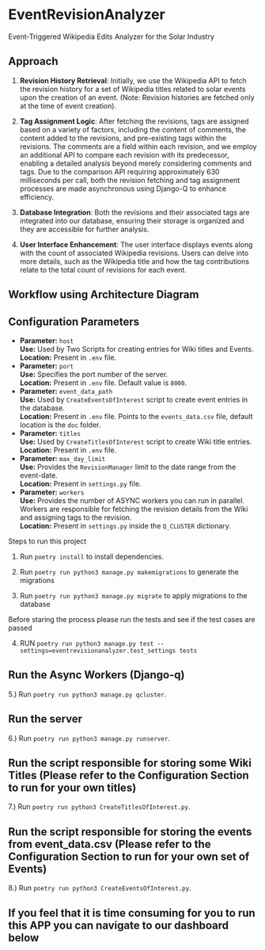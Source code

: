 # EventRevisionAnalyzer

Event-Triggered Wikipedia Edits Analyzer for the Solar Industry

## Approach

1. **Revision History Retrieval**: Initially, we use the Wikipedia API to fetch the revision history for a set of Wikipedia titles related to solar events upon the creation of an event. (Note: Revision histories are fetched only at the time of event creation).

2. **Tag Assignment Logic**: After fetching the revisions, tags are assigned based on a variety of factors, including the content of comments, the content added to the revisions, and pre-existing tags within the revisions. The comments are a field within each revision, and we employ an additional API to compare each revision with its predecessor, enabling a detailed analysis beyond merely considering comments and tags. Due to the comparison API requiring approximately 630 milliseconds per call, both the revision fetching and tag assignment processes are made asynchronous using Django-Q to enhance efficiency.

3. **Database Integration**: Both the revisions and their associated tags are integrated into our database, ensuring their storage is organized and they are accessible for further analysis.

4. **User Interface Enhancement**: The user interface displays events along with the count of associated Wikipedia revisions. Users can delve into more details, such as the Wikipedia title and how the tag contributions relate to the total count of revisions for each event.

## Workflow using Architecture Diagram

## Configuration Parameters

- **Parameter:** `host`  
  **Use:** Used by Two Scripts for creating entries for Wiki titles and Events.  
  **Location:** Present in `.env` file.
- **Parameter:** `port`  
  **Use:** Specifies the port number of the server.  
  **Location:** Present in `.env` file. Default value is `8000`.
- **Parameter:** `event_data_path`  
  **Use:** Used by `CreateEventsOfInterest` script to create event entries in the database.  
  **Location:** Present in `.env` file. Points to the `events_data.csv` file, default location is the `doc` folder.
- **Parameter:** `titles`  
  **Use:** Used by `CreateTitlesOfInterest` script to create Wiki title entries.  
  **Location:** Present in `.env` file.
- **Parameter:** `max_day_limit`  
  **Use:** Provides the `RevisionManager` limit to the date range from the event-date.  
  **Location:** Present in `settings.py` file.
- **Parameter:** `workers`  
  **Use:** Provides the number of ASYNC workers you can run in parallel. Workers are responsible for fetching the revision details from the Wiki and assigning tags to the revision.  
  **Location:** Present in `settings.py` inside the `Q_CLUSTER` dictionary.

Steps to run this project

1. Run `poetry install` to install dependencies.

2. Run `poetry run python3 manage.py makemigrations` to generate the migrations

3. Run `poetry run python3 manage.py migrate` to apply migrations to the database

Before staring the process please run the tests and see if the test cases are passed

4. RUN `poetry run python3 manage.py test --settings=eventrevisionanalyzer.test_settings tests`

## Run the Async Workers (Django-q)

5.) Run `poetry run python3 manage.py qcluster`.

## Run the server

6.) Run `poetry run python3 manage.py runserver`.

## Run the script responsible for storing some Wiki Titles (Please refer to the Configuration Section to run for your own titles)

7.) Run `poetry run python3 CreateTitlesOfInterest.py`.

## Run the script responsible for storing the events from event_data.csv (Please refer to the Configuration Section to run for your own set of Events)

8.) Run `poetry run python3 CreateEventsOfInterest.py`.

## If you feel that it is time consuming for you to run this APP you can navigate to our dashboard below
